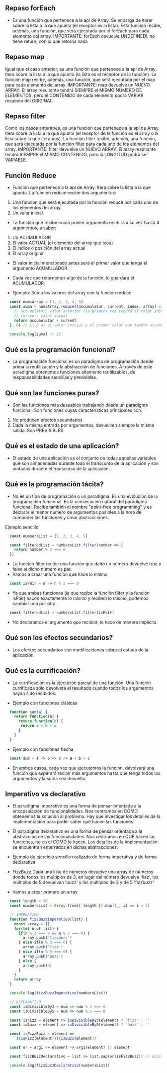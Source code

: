 ## Repaso forEach
- Es una función que pertenece a la api de Array. Se encarga de iterar sobre la lista a la que apunta (el receptor es la lista).
Esta función recibe, además, una función, que será ejecutada por el forEach para cada elemento del array.
IMPORTANTE: forEach devuelve UNDEFINED!, no tiene return, con lo que retorna nada

## Repaso map
Igual que el caso anterior, es una función que pertenece a la api de Array. Itera sobre la lista a la que apunta (la lista es el receptor de la función).
La función map recibe, además, una función, que será ejecutada por el map para cada elemento del array.
IMPORTANTE: map devuelve un NUEVO ARRAY. El array resultante tendrá SIEMPRE el MISMO NÚMERO DE ELEMENTOS, pero el CONTENIDO de cada elemento podrá VARIAR respecto del ORIGINAL.

## Repaso filter
Como los casos anteriroes, es una función que pertenece a la api de Array. Itera sobre la lista a la que apunta (el receptor de la función es el array o la lista sobre la que iteramos).
La función filter recibe, además, una función, que será ejecutada por la función filter para cada uno de los elementos del array.
IMPORTANTE: filter devuelve un NUEVO ARRAY. El array resultante tendrá SIEMPRE el MISMO CONTENIDO, pero la LONGITUD podrá ser VARIABLE.

## Función Reduce
- Función que pertenece a la api de Array. Itera sobre la lista a la que apunta. La función reduce recibe dos argumentos:
1. Una función que será ejecutada por la función reduce por cada uno de los elementos del array.
2. Un valor inicial

- La función que recibe como primer argumento recibirá a su vez hasta 4 argumentos, a saber:
1. Un ACUMULADOR
2. El valor ACTUAL (el elemento del array que toca)
3. El índice o posición del array actual
4. El array original

- El valor inicial mencionado antes será el primer valor que tenga el argumento ACUMULADOR.
- Cada vez que retornemos algo de la función, lo guardará el ACUMULADOR.
  
- Ejemplo: Suma los valores del array con la función reduce
```js
  const numsArray = [1, 2, 3, 4, 5]
  const suma = numsArray.reduce((accumulator, current, index, array) => {
    // accumulator: valor anterior (la primera vez tendrá el valor inicial)
    // current: valor actual
    return accumulator + current
  }, 0) // El 0 es el valor inicial y el primer valor que tendrá accumulator

  console.log(suma) // 15
```

## Qué es la programación funcional?
- La programación funcional es un paradigma de programación donde prima la reutilización y la abstracción de funciones. A través de este paradigma obtenemos funciones altamente reutilizables, de responsabilidades sencillas y previsibles.
 
## Qué son las funciones puras?
- Son las funciones más deseables trabajando desde un paradigma funcional. Son funciones cuyas características principales son:
1. No producen efectos secundarios
2. Dada la misma entrada por argumentos, devuelven siempre la misma salida. Son PREVISIBLES

## Qué es el estado de una aplicación?
- El estado de una aplicación es el conjunto de todas aquellas variables que son almacenadas durante todo el transcurso de la aplicación y son mutadas durante el transcurso de la aplicación.

## Qué es la programación tácita?
- No es un tipo de programación o un paradigma. Es una evolución de la programación funcional. Es la consecución natural del paradigma funcional.
Recibe también el nombre "point-free programming" y es declarar el menor número de argumentos posibles a la hora de componer las funciones y crear abstracciones.

Ejemplo sencillo
```js
  const numbersList = [1, 2, 3, 4, 5]

  const filteredList = numbersList.filter(number => {
    return number % 2 === 0
  })
```
- La función filter recibe una función que dado un número devuelve true o false si dicho número es par.
- Vamos a crear una función que hace lo mismo
```js
  const isPair = n => n % 2 === 0
```
- Ya que ambas funciones (la que recibe la función filter y la función isPair) hacen exactamente lo mismo y reciben lo mismo, podemos cambiar una por otra.
```js
  const filteredList = numbersList.filter(isPair)
```
* No declaramos el argumento que recibirá, lo hace de manera implícita.
  

## Qué son los efectos secundarios?
- Los efectos secundarios son modificaciones sobre el estado de la aplicación

## Qué es la currificación?
- La currificación es la ejecución parcial de una función. Una función currificada solo devolverá el resultado cuando todos los argumentos hayan sido recibidos.

- Ejemplo con funciones clásicas
```js
  function sum(a) {
    return function(b) {
      return function(c) {
       return a + b + c
      }
    }
  }
```
- Ejemplo con funciones flecha
```js
  const sum = a => b => c => a + b + c
```
- En ambos casos, cada vez que ejecutemos la función, devolverá una función que esperará recibir más argumentos hasta que tenga todos los argumentos y la suma sea devuelta.
  
## Imperativo vs declarativo
- El paradigma imperativo es una forma de pensar orientada a la encapsulación de funcionalidades. Nos centramos en CÓMO obtenemos la solución al problema. Hay que investigar los detalles de la implementación para poder saber qué hacen las funciones.

- El paradigma declarativo es una forma de pensar orientada a la abstracción de las funcionalidades. Nos centramos en QUÉ hacen las funciones, no en el CÓMO lo hacen. Los detalles de la implementación se encuentran enterrados en dichas abstracciones.

- Ejemplo de ejercicio sencillo realizado de forma imperativa y de forma declarativa
* FizzBuzz
Dada una lista de números devuelve una array de números donde todos los múltiplos de 3, en lugar del número devuelva 'fizz', los múltiplos de 5 devuelvan 'buzz' y los múltiplos de 3 y de 5 'fizzbuzz'

- Vamos a crear primero un array
```js
  const length = 20
  const numbersList = Array.from({ length }).map((_, i) => i + 1)
```

```js
  // IMPERATIVO
  function fizzBuzzImperativo(list) {
    const array = []
    for(let n of list) {
      if(n % 3 === 0 && n % 5 === 0) {
        array.push('fizzbuzz')
      } else if(n % 3 === 0) {
        array.push('fizz')
      } else if(n % 5 === 0) {
        array.push('buzz')
      } else {
        array.push(n)
      }
    }
    return array
  }

  console.log(fizzBuzzImperativo(numbersList))
```

```js
  // DECLARATIVO
  const isDivisibleBy3 = num => num % 3 === 0
  const isDivisibleBy5 = num => num % 5 === 0

  const isFizz = element => isDivisibleBy3(element) ? 'fizz' : ''
  const isBuzz = element => isDivisibleBy5(element) ? 'buzz' : ''

  const isFizzBuzz = element =>
    `${isFizz(element)}${isBuzz(element)}`

  const or = arg1 => element => arg1(element) || element

  const fizzBuzzDeclarativo = list => list.map(or(isFizzBuzz)) // Aquí aplicamos un poco de programación tácita. No definimos los argumentos que van a recibir.

  console.log(fizzBuzzDeclarativo(numbersList))
```




